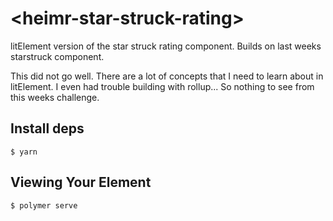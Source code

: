 # \<heimr-star-struck-rating\>

litElement version of the star struck rating component. Builds on last weeks starstruck component.

This did not go well. There are a lot of concepts that I need to learn about in litElement. I even had trouble building with rollup... So nothing to see from this weeks challenge.

## Install deps

```
$ yarn
```

## Viewing Your Element

```
$ polymer serve
```
